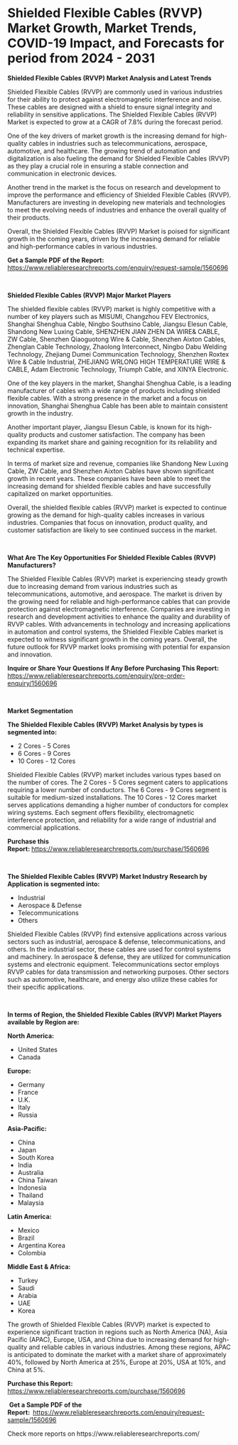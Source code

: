 <p><h1>Shielded Flexible Cables (RVVP) Market Growth, Market Trends, COVID-19 Impact, and Forecasts for period from 2024 - 2031</h1></p><p><strong>Shielded Flexible Cables (RVVP) Market Analysis and Latest Trends</strong></p>
<p><p>Shielded Flexible Cables (RVVP) are commonly used in various industries for their ability to protect against electromagnetic interference and noise. These cables are designed with a shield to ensure signal integrity and reliability in sensitive applications. The Shielded Flexible Cables (RVVP) Market is expected to grow at a CAGR of 7.8% during the forecast period.</p><p>One of the key drivers of market growth is the increasing demand for high-quality cables in industries such as telecommunications, aerospace, automotive, and healthcare. The growing trend of automation and digitalization is also fueling the demand for Shielded Flexible Cables (RVVP) as they play a crucial role in ensuring a stable connection and communication in electronic devices.</p><p>Another trend in the market is the focus on research and development to improve the performance and efficiency of Shielded Flexible Cables (RVVP). Manufacturers are investing in developing new materials and technologies to meet the evolving needs of industries and enhance the overall quality of their products.</p><p>Overall, the Shielded Flexible Cables (RVVP) Market is poised for significant growth in the coming years, driven by the increasing demand for reliable and high-performance cables in various industries.</p></p>
<p><strong>Get a Sample PDF of the Report:&nbsp;</strong> <a href="https://www.reliableresearchreports.com/enquiry/request-sample/1560696">https://www.reliableresearchreports.com/enquiry/request-sample/1560696</a></p>
<p>&nbsp;</p>
<p><strong>Shielded Flexible Cables (RVVP) Major Market Players</strong></p>
<p><p>The shielded flexible cables (RVVP) market is highly competitive with a number of key players such as MISUMI, Changzhou FEV Electronics, Shanghai Shenghua Cable, Ningbo Southsino Cable, Jiangsu Elesun Cable, Shandong New Luxing Cable, SHENZHEN JIAN ZHEN DA WIRE& CABLE, ZW Cable, Shenzhen Qiaoguotong Wire & Cable, Shenzhen Aixton Cables, Zhenglan Cable Technology, Zhaolong Interconnect, Ningbo Dabu Welding Technology, Zhejiang Dumei Communication Technology, Shenzhen Roxtex Wire & Cable Industrial, ZHEJIANG WRLONG HIGH TEMPERATURE WIRE & CABLE, Adam Electronic Technology, Triumph Cable, and XINYA Electronic.</p><p>One of the key players in the market, Shanghai Shenghua Cable, is a leading manufacturer of cables with a wide range of products including shielded flexible cables. With a strong presence in the market and a focus on innovation, Shanghai Shenghua Cable has been able to maintain consistent growth in the industry.</p><p>Another important player, Jiangsu Elesun Cable, is known for its high-quality products and customer satisfaction. The company has been expanding its market share and gaining recognition for its reliability and technical expertise.</p><p>In terms of market size and revenue, companies like Shandong New Luxing Cable, ZW Cable, and Shenzhen Aixton Cables have shown significant growth in recent years. These companies have been able to meet the increasing demand for shielded flexible cables and have successfully capitalized on market opportunities.</p><p>Overall, the shielded flexible cables (RVVP) market is expected to continue growing as the demand for high-quality cables increases in various industries. Companies that focus on innovation, product quality, and customer satisfaction are likely to see continued success in the market.</p></p>
<p>&nbsp;</p>
<p><strong>What Are The Key Opportunities For Shielded Flexible Cables (RVVP) Manufacturers?</strong></p>
<p><p>The Shielded Flexible Cables (RVVP) market is experiencing steady growth due to increasing demand from various industries such as telecommunications, automotive, and aerospace. The market is driven by the growing need for reliable and high-performance cables that can provide protection against electromagnetic interference. Companies are investing in research and development activities to enhance the quality and durability of RVVP cables. With advancements in technology and increasing applications in automation and control systems, the Shielded Flexible Cables market is expected to witness significant growth in the coming years. Overall, the future outlook for RVVP market looks promising with potential for expansion and innovation.</p></p>
<p><strong>Inquire or Share Your Questions If Any Before Purchasing This Report:</strong> <a href="https://www.reliableresearchreports.com/enquiry/pre-order-enquiry/1560696">https://www.reliableresearchreports.com/enquiry/pre-order-enquiry/1560696</a></p>
<p>&nbsp;</p>
<p><strong>Market Segmentation</strong></p>
<p><strong>The Shielded Flexible Cables (RVVP) Market Analysis by types is segmented into:</strong></p>
<p><ul><li>2 Cores - 5 Cores</li><li>6 Cores - 9 Cores</li><li>10 Cores - 12 Cores</li></ul></p>
<p><p>Shielded Flexible Cables (RVVP) market includes various types based on the number of cores. The 2 Cores - 5 Cores segment caters to applications requiring a lower number of conductors. The 6 Cores - 9 Cores segment is suitable for medium-sized installations. The 10 Cores - 12 Cores market serves applications demanding a higher number of conductors for complex wiring systems. Each segment offers flexibility, electromagnetic interference protection, and reliability for a wide range of industrial and commercial applications.</p></p>
<p><strong>Purchase this Report:&nbsp;</strong><a href="https://www.reliableresearchreports.com/purchase/1560696">https://www.reliableresearchreports.com/purchase/1560696</a></p>
<p>&nbsp;</p>
<p><strong>The Shielded Flexible Cables (RVVP) Market Industry Research by Application is segmented into:</strong></p>
<p><ul><li>Industrial</li><li>Aerospace & Defense</li><li>Telecommunications</li><li>Others</li></ul></p>
<p><p>Shielded Flexible Cables (RVVP) find extensive applications across various sectors such as industrial, aerospace & defense, telecommunications, and others. In the industrial sector, these cables are used for control systems and machinery. In aerospace & defense, they are utilized for communication systems and electronic equipment. Telecommunications sector employs RVVP cables for data transmission and networking purposes. Other sectors such as automotive, healthcare, and energy also utilize these cables for their specific applications.</p></p>
<p>&nbsp;</p>
<p><strong>In terms of Region, the Shielded Flexible Cables (RVVP) Market Players available by Region are:</strong></p>
<p>
    <p> <strong> North America: </strong>
        <ul>
            <li>United States</li>
            <li>Canada</li>
        </ul>
        </p> 
    <p> <strong> Europe: </strong>
        <ul>
            <li>Germany</li>
            <li>France</li>
            <li>U.K.</li>
            <li>Italy</li>
            <li>Russia</li>
        </ul>
        </p> 
    <p> <strong> Asia-Pacific: </strong>
        <ul>
            <li>China</li>
            <li>Japan</li>
            <li>South Korea</li>
            <li>India</li>
            <li>Australia</li>
            <li>China Taiwan</li>
            <li>Indonesia</li>
            <li>Thailand</li>
            <li>Malaysia</li>
        </ul>
        </p> 
    <p> <strong> Latin America: </strong>
        <ul>
            <li>Mexico</li>
            <li>Brazil</li>
            <li>Argentina Korea</li>
            <li>Colombia</li>
        </ul>
        </p> 
    <p> <strong> Middle East & Africa: </strong>
        <ul>
            <li>Turkey</li>
            <li>Saudi</li>
            <li>Arabia</li>
            <li>UAE</li>
            <li>Korea</li>
        </ul>
    </p>
    </p>
<p><p>The growth of Shielded Flexible Cables (RVVP) market is expected to experience significant traction in regions such as North America (NA), Asia Pacific (APAC), Europe, USA, and China due to increasing demand for high-quality and reliable cables in various industries. Among these regions, APAC is anticipated to dominate the market with a market share of approximately 40%, followed by North America at 25%, Europe at 20%, USA at 10%, and China at 5%.</p></p>
<p><strong>Purchase this Report: </strong><a href="https://www.reliableresearchreports.com/purchase/1560696">https://www.reliableresearchreports.com/purchase/1560696</a></p>
<p>&nbsp;<strong>Get a Sample PDF of the Report:&nbsp;&nbsp;</strong><a href="https://www.reliableresearchreports.com/enquiry/request-sample/1560696">https://www.reliableresearchreports.com/enquiry/request-sample/1560696</a></p>
<p><strong></strong></p>
<p>Check more reports on https://www.reliableresearchreports.com/</p>